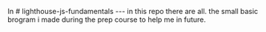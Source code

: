 In # lighthouse-js-fundamentals ---  in this repo there are all. the small basic brogram i made during the prep course to help me in future.
